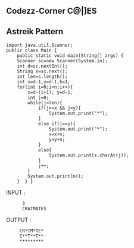 ## Codezz-Corner C@|]ES
## Astreik Pattern
    import java.util.Scanner;
    public class Main {
        public static void main(String[] args) {
        Scanner sc=new Scanner(System.in);
        int d=sc.nextInt();
        String s=sc.next(); 
        int len=s.length();
        int x=d-1,y=d-1,k=1; 
        for(int i=0;i<n;i++){ 
            x=d-(i+1); y=d-1; 
            int j=0;
            while(j<len){
                if(j>=x && j<y){ 
                    System.out.print("*");
                }
                else if(j==y){
                    System.out.print("*");
                    x=x+n;
                    y=y+n;
                }
                else{ 
                    System.out.print(s.charAt(j));
                } 
                j++;
            } 
            System.out.println(); 
        }  } }
        
   INPUT : 
   
          3
          CRATMATES
          
   OUTPUT :
   
         CR*TM*TE*
         C**T**T**
         *********
